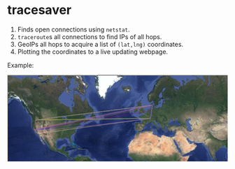 tracesaver
==========

1. Finds open connections using `netstat`.
2. `traceroute`s all connections to find IPs of all hops.
3. GeoIPs all hops to acquire a list of `(lat,lng)` coordinates.
4. Plotting the coordinates to a live updating webpage.

Example:

![Visual](https://github.com/Skeen/previews/blob/master/tracesaver.png)
